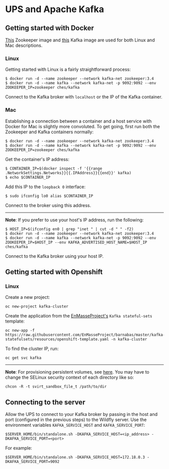 # UPS and Apache Kafka 

## Getting started with Docker
[This](https://hub.docker.com/_/zookeeper/) Zookeeper image and [this](https://hub.docker.com/r/ches/kafka/) Kafka image are used for both Linux and Mac descriptions.

### Linux
Getting started with Linux is a fairly straightforward process:

```
$ docker run -d --name zookeeper --network kafka-net zookeeper:3.4
$ docker run -d --name kafka --network kafka-net -p 9092:9092 --env ZOOKEEPER_IP=zookeeper ches/kafka
```
Connect to the Kafka broker with `localhost` or the IP of the Kafka container.

### Mac
Establishing a connection between a container and a host service with Docker for Mac is slightly more convoluted. To get going, first run both the Zookeeper and Kafka containers normally:

```
$ docker run -d --name zookeeper --network kafka-net zookeeper:3.4
$ docker run -d --name kafka --network kafka-net -p 9092:9092 --env ZOOKEEPER_IP=zookeeper ches/kafka
```

Get the container's IP address:

```
$ CONTAINER_IP=$(docker inspect -f '{{range .NetworkSettings.Networks}}{{.IPAddress}}{{end}}' kafka)
$ echo $CONTAINER_IP 
```
Add this IP to the `loopback 0` interface: 
```
$ sudo ifconfig lo0 alias $CONTAINER_IP
```

Connect to the broker using this address.

______ 

**Note**: If you prefer to use your host's IP address, run the following:

```
$ HOST_IP=$(ifconfig en0 | grep "inet " | cut -d " " -f2)
$ docker run -d --name zookeeper --network kafka-net zookeeper:3.4
$ docker run -d --name kafka --network kafka-net -p 9092:9092 --env ZOOKEEPER_IP=$HOST_IP --env KAFKA_ADVERTISED_HOST_NAME=$HOST_IP ches/kafka
```
Connect to the Kafka broker using your host IP.

## Getting started with Openshift
### Linux
Create a new project: 
```
oc new-project kafka-cluster
```
Create the application from the [EnMasseProject's](https://github.com/EnMasseProject/barnabas) `Kafka stateful-sets` template:
```
oc new-app -f https://raw.githubusercontent.com/EnMasseProject/barnabas/master/kafka-statefulsets/resources/openshift-template.yaml -n kafka-cluster
```
To find the cluster IP, run:

``` 
oc get svc kafka
```

______ 

**Note**: For provisioning persistent volumes, see [here](https://github.com/ppatierno/amqp-kafka-demo#deploying-the-apache-kafka-cluster). You may have to change the SELinux security context of each directory like so: 
```
chcon -R -t svirt_sandbox_file_t /path/to/dir
```

## Connecting to the server

Allow the UPS to connect to your Kafka broker by passing in the host and port (configured in the previous steps) to the Wildfly server. Use the environment variables `KAFKA_SERVICE_HOST` and `KAFKA_SERVICE_PORT`:
```
$SERVER_HOME/bin/standalone.sh -DKAFKA_SERVICE_HOST=<ip_address> -DKAFKA_SERVICE_PORT=<port>
```

For example:
```
$SERVER_HOME/bin/standalone.sh -DKAFKA_SERVICE_HOST=172.18.0.3 -DKAFKA_SERVICE_PORT=9092
```
